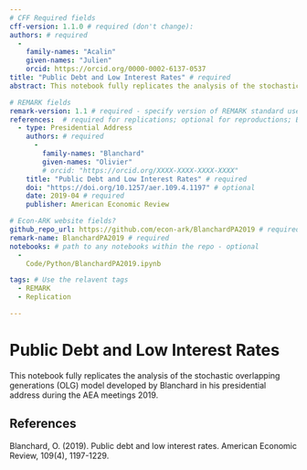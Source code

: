 ```yaml
---
# CFF Required fields
cff-version: 1.1.0 # required (don't change):
authors: # required
  -
    family-names: "Acalin"
    given-names: "Julien"
    orcid: https://orcid.org/0000-0002-6137-0537
title: "Public Debt and Low Interest Rates" # required
abstract: This notebook fully replicates the analysis of the stochastic overlapping generations (OLG) model developed by Blanchard in his presidential address during the AEA meetings 2019. # optional

# REMARK fields
remark-version: 1.1 # required - specify version of REMARK standard used
references:  # required for replications; optional for reproductions; BibTex data from original paper
  - type: Presidential Address
    authors: # required
      -
        family-names: "Blanchard"
        given-names: "Olivier"
        # orcid: "https://orcid.org/XXXX-XXXX-XXXX-XXXX"
    title: "Public Debt and Low Interest Rates" # required
    doi: "https://doi.org/10.1257/aer.109.4.1197" # optional
    date: 2019-04 # required
    publisher: American Economic Review

# Econ-ARK website fields?
github_repo_url: https://github.com/econ-ark/BlanchardPA2019 # required
remark-name: BlanchardPA2019 # required 
notebooks: # path to any notebooks within the repo - optional
  - 
    Code/Python/BlanchardPA2019.ipynb

tags: # Use the relavent tags
  - REMARK
  - Replication

---
```


# Public Debt and Low Interest Rates

This notebook fully replicates the analysis of the stochastic overlapping generations (OLG) model developed by Blanchard in his presidential address during the AEA meetings 2019.

## References

Blanchard, O. (2019). Public debt and low interest rates. American Economic Review, 109(4), 1197-1229.
 

